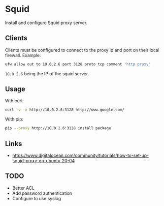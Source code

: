 # Squid

Install and configure Squid proxy server.

## Clients

Clients must be configured to connect to the proxy ip and port on their local
firewall. Example:

```bash
ufw allow out to 10.0.2.6 port 3128 proto tcp comment 'http proxy'
```

`10.0.2.6` being the IP of the squid server.

## Usage

Wth curl:

```bash
curl -v -x http://10.0.2.6:3128 http://www.google.com/
```

With pip:

```bash
pip --proxy http://10.0.2.6:3128 install package
```

## Links

- https://www.digitalocean.com/community/tutorials/how-to-set-up-squid-proxy-on-ubuntu-20-04

## TODO

- Better ACL
- Add password authentication
- Configure to use syslog
